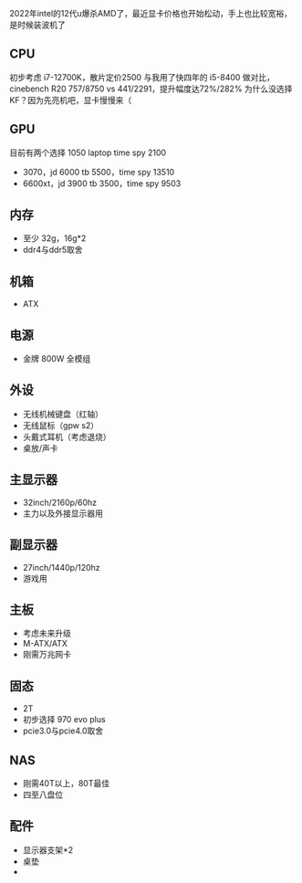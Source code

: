 2022年intel的12代u爆杀AMD了，最近显卡价格也开始松动，手上也比较宽裕，是时候装波机了
## CPU
初步考虑 i7-12700K，散片定价2500
与我用了快四年的 i5-8400 做对比，cinebench R20 757/8750 vs 441/2291，提升幅度达72%/282%
为什么没选择KF？因为先亮机吧，显卡慢慢来（

## GPU
目前有两个选择
1050 laptop time spy 2100
- 3070，jd 6000 tb 5500，time spy 13510
- 6600xt，jd 3900 tb 3500，time spy 9503

## 内存
- 至少 32g，16g*2
- ddr4与ddr5取舍
## 机箱
- ATX
## 电源
- 金牌 800W 全模组
## 外设
- 无线机械键盘（红轴）
- 无线鼠标（gpw s2）
- 头戴式耳机（考虑退烧）
- 桌放/声卡
## 主显示器
- 32inch/2160p/60hz
- 主力以及外接显示器用
## 副显示器
- 27inch/1440p/120hz
- 游戏用
## 主板
- 考虑未来升级
- M-ATX/ATX
- 刚需万兆网卡
## 固态
- 2T
- 初步选择 970 evo plus
- pcie3.0与pcie4.0取舍
## NAS
- 刚需40T以上，80T最佳
- 四至八盘位
## 配件
- 显示器支架*2
- 桌垫
- 